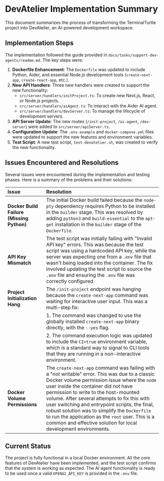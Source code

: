 # DevAtelier Implementation Summary

This document summarizes the process of transforming the TerminalTurtle project into DevAtelier, an AI-powered development workspace.

## Implementation Steps

The implementation followed the guide provided in `docs/tasks/support-dev-agents/readme.md`. The key steps were:

1.  **Dockerfile Enhancement**: The `Dockerfile` was updated to include Python, Aider, and essential Node.js development tools (`create-next-app`, `create-react-app`, etc.).
2.  **New API Handlers**: Three new handlers were created to support the new functionality:
    *   `src/server/handlers/initProject.ts`: To create new Next.js, React, or Node.js projects.
    *   `src/server/handlers/aiAgent.ts`: To interact with the Aider AI agent.
    *   `src/server/handlers/devServer.ts`: To manage the lifecycle of development servers.
3.  **API Server Update**: The new routes (`/init-project`, `/ai-agent`, `/dev-server`) were added to `src/server/apiServer.ts`.
4.  **Configuration Update**: The `.env.example` and `docker-compose.yml` files were updated to support the new features and environment variables.
5.  **Test Script**: A new test script, `test-devatelier.sh`, was created to verify the new functionality.

## Issues Encountered and Resolutions

Several issues were encountered during the implementation and testing phases. Here is a summary of the problems and their solutions:

| Issue | Resolution |
| :--- | :--- |
| **Docker Build Failure (Missing Python)** | The initial Docker build failed because the `node-pty` dependency requires Python to be installed in the `builder` stage. This was resolved by adding `python3` and `build-essential` to the `apt-get` installation in the `builder` stage of the `Dockerfile`. |
| **API Key Mismatch** | The test script was initially failing with "Invalid API key" errors. This was because the test script was using a hardcoded API key, while the server was expecting one from a `.env` file that wasn't being loaded into the container. The fix involved updating the test script to source the `.env` file and ensuring the `.env` file was correctly configured. |
| **Project Initialization Hang** | The `/init-project` endpoint was hanging because the `create-next-app` command was waiting for interactive user input. This was a multi-step fix: |
| | 1.  The command was changed to use the globally installed `create-next-app` binary directly, with the `--yes` flag. |
| | 2.  The command execution logic was updated to include the `CI=true` environment variable, which is a standard way to signal to CLI tools that they are running in a non-interactive environment. |
| **Docker Volume Permissions** | The `create-next-app` command was failing with a "not writable" error. This was due to a classic Docker volume permission issue where the `node` user inside the container did not have permission to write to the host-mounted volume. After several attempts to fix this with user switching and entrypoint scripts, the final, robust solution was to simplify the `Dockerfile` to run the application as the `root` user. This is a common and effective solution for local development environments. |

## Current Status

The project is fully functional in a local Docker environment. All the core features of DevAtelier have been implemented, and the test script confirms that the system is working as expected. The AI agent functionality is ready to be used once a valid `OPENAI_API_KEY` is provided in the `.env` file.
